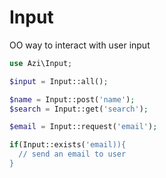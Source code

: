 # Input
OO way to interact with user input

```php
use Azi\Input;

$input = Input::all();

$name = Input::post('name');
$search = Input::get('search');

$email = Input::request('email'); 

if(Input::exists('email)){
  // send an email to user
}
```
